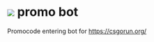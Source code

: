 # <img src="https://csgorun.org/img/logo.svg"/>  promo bot 
Promocode entering bot for <https://csgorun.org/>

